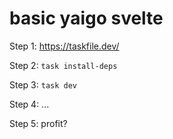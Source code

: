 # basic yaigo svelte

Step 1: https://taskfile.dev/

Step 2: `task install-deps`

Step 3: `task dev`

Step 4: ...

Step 5: profit?